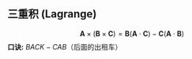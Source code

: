 ## 三重积 (Lagrange)
$$
\boldsymbol {A} \times (\boldsymbol {B} \times \boldsymbol {C}) = \boldsymbol {B} (\boldsymbol {A} \cdot \boldsymbol {C}) - \boldsymbol {C} (\boldsymbol {A} \cdot \boldsymbol {B})
$$
**口诀:** $BACK-CAB$（后面的出租车）





